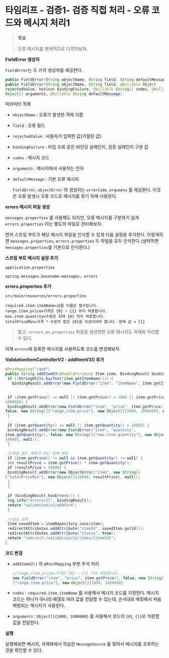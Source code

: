 # 타임리프 - 검증1- 검증 직접 처리 - 오류 코드와 메시지 처리1

> **목표**
>
> 오류 메시지를 체계적으로 다루어보자.



**FieldError 생성자**

`FieldError`는 두 가지 생성자를 제공한다.

```java
public FieldError(String objectName, String field, String defaultMessage);
public FieldError(String objectName, String field, @Nullable Object 
rejectedValue, boolean bindingFailure, @Nullable String[] codes, @Nullable
Object[] arguments, @Nullable String defaultMessage)
```

파라미터 목록

* `objectName` : 오류가 발생한 객체 이름

* `field` : 오류 필드

* `rejectedValue` : 사용자가 입력한 값(거절된 값)

* `bindingFailure` : 타입 오류 같은 바인딩 실패인지, 검증 실패인지 구분 값

* `codes` : 메시지 코드

* `arguments` : 메시지에서 사용하는 인자

* `defaultMessage` : 기본 오류 메시지

  `FieldError`, `objectError` 의 생성자는 `errorCode`, `argumens` 를 제공한다. 이것은 오류 발생시 오류 코드로 메시지를 찾기 위해 사용된다.



**errors 메시지 파일 생성**

`messages.properties` 를 사용해도 되지만, 오류 메시지를 구분하기 쉽게 `errors.properties` 라는 별도의 파일로 관리해보자.

먼저 스프링 부트가 해당 메시지 파일을 인식할 수 있게 다음 설정을 추가한다. 이렇게하면 `messages.properties`, `errors.properties` 두 파일을 모두 인식한다.(생략하면 `messages.properties`를 기본으로 인식한다.)



**스프링 부트 메시지 설정 추가**

`application.properties`

```
spring.messages.basename-messages, errors
```



**errors.properties 추가**

`src/main/resources/errors.properties`

```
required.item.itemName=상품 이름은 필수입니다.
range.item.price=가격은 {0} ~ {1} 까지 허용합니다.
max.item.quantity=수량은 최대 {0} 까지 허용합니다.
totalPriceMin=가격 * 수량의 합은 {0}원 이상이어야 합니다. 현재 값 = {1}
```

> 참고 : `errors_en.properties` 파일을 생성하면 오류 메시지도 국제화 처리할 수 있다.



이제 `errors`에 등록한 메시지를 사용하도록 코드를 변경해보자.

**ValidationItemControllerV2 - addItemV3() 추가**

```java
@PostMapping("/add")
public String addItemV3(@ModelAttribute Item item, BindingResult bindingResult, RedirectAttributes redirectAttributes) {
 if (!StringUtils.hasText(item.getItemName())) {
   bindingResult.addError(new FieldError("item", "itemName", item.getItemName(), false, new String[} {"required.item.itemName"}, null, null));                                                                                                   }

                                                                                                   
 if (item.getPrice() == null || item.getPrice() < 1000 || item.getPrice() >
1000000) {
 bindingResult.addError(new FieldError("item", "price", item.getPrice(),
false, new String[]{"range.item.price"}, new Object[]{1000, 1000000}, null));
 }
                                                                                                   
 if (item.getQuantity() == null || item.getQuantity() > 10000) {
 bindingResult.addError(new FieldError("item", "quantity",
item.getQuantity(), false, new String[]{"max.item.quantity"}, new Object[]
{9999}, null));
 }
                                                                                                   
 //특정 필드 예외가 아닌 전체 예외
 if (item.getPrice() != null && item.getQuantity() != null) {
 int resultPrice = item.getPrice() * item.getQuantity();
 if (resultPrice < 10000) {
 bindingResult.addError(new ObjectError("item", new String[]
{"totalPriceMin"}, new Object[]{10000, resultPrice}, null));
 }
 }
                                                                                                   
 if (bindingResult.hasErrors()) {
 log.info("errors={}", bindingResult);
 return "validation/v2/addForm";
 }
                                                                                                   
 //성공 로직
 Item savedItem = itemRepository.save(item);
 redirectAttributes.addAttribute("itemId", savedItem.getId());
 redirectAttributes.addAttribute("status", true);
 return "redirect:/validation/v2/items/{itemId}";
}
```

**코드 변경**

* `addItemV2()` 의 `@PostMapping` 부분 주석 처리

  ```java
  //range.item.price=가격은 {0} ~ {1} 까지 허용합니다.
  new FieldError("item", "price", item.getPrice(), false, new String[]
  {"range.item.price"}, new Object[]{1000, 1000000}
  ```

* `codes` : `required.item.itemName` 를 사용해서 메시지 코드를 지정한다. 메시지 코드는 하나가 아니라 배열로 여러 값을 전달할 수 있는데, 순서대로 매칭해서 처음 매칭되는 메시지가 사용된다.

* `arguments` : `Object[]{1000, 1000000}` 를 사용해서 코드의 `{0}`, `{1}`로 치환할 값을 전달한다.

**실행**

실행해보면 메시지, 국제화에서 학습한 `MessageSource` 를 찾아서 메시지를 조회하는 것을 확인할 수 있다.